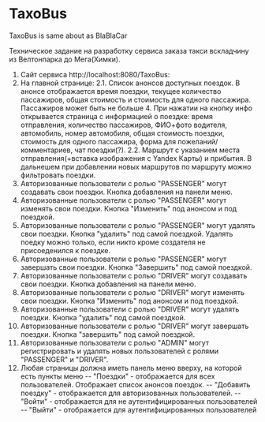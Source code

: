 # TaxoBus
TaxoBus is same about as BlaBlaCar

Техническое задание на разработку сервиса заказа такси вскладчину из Велтонпарка до Мега(Химки).

1. Сайт сервиса http://localhost:8080/TaxoBus:
2. На главной странице:
2.1. Список анонсов доступных поездок. В анонсе отображается время поездки, текущее количество пассажиров, общая стоимость и стоимость для одного пассажира. Пассажиров может быть не больше 4. При нажатии на кнопку инфо открывается страница с информацией о поездке: время отправления, количество пассажиров, ФИО+фото водителя, автомобиль, номер автомобиля, общая стоимость поездки, стоимость для одного пассажира, форма для пожеланий/комментариев, чат поездки(?). 
2.2. Маршрут с указанием места отправления(+вставка изображения с Yandex Карты) и прибытия. В дальнешем при добавлении новых маршрутов по маршруту можно фильтровать поездки.
3. Авторизованные пользователи с ролью "PASSENGER" могут создавать свои поездки. Кнопка добавления на панели меню.
4. Авторизованные пользователи с ролью "PASSENGER" могут изменять свои поездки. Кнопка "Изменить" под анонсом и под поездкой.
5. Авторизованные пользователи с ролью "PASSENGER" могут удалять свои поездки. Кнопка "удалить" под самой поездкой. Удалять поедку можно только, если никто кроме создателя не присоеденился к поездке.
6. Авторизованные пользователи с ролью "PASSENGER" могут завершать свои поездки. Кнопка "Завершить" под самой поездкой.
7. Авторизованные пользователи с ролью "DRIVER" могут создавать свои поездки. Кнопка добавления на панели меню.
8. Авторизованные пользователи с ролью "DRIVER" могут изменять свои поездки. Кнопка "Изменить" под анонсом и под поездкой.
9. Авторизованные пользователи с ролью "DRIVER" могут удалять поездки. Кнопка "удалить" под самой поездкой.
10. Авторизованные пользователи с ролью "DRIVER" могут завершать поездки. Кнопка "завершить" под самой поездкой.
11. Авторизованные пользователи с ролью "ADMIN" могут регистрировать и удалять новых пользователей с ролями "PASSENGER" и "DRIVER".
12. Любая страницы должна иметь панель меню вверху, на которой есть пункты меню
-- "Поездки" - отображается для всех пользователей. Отображает список анонсов поездок.
-- "Добавить поездку" - отображается для авторизованных пользователей.
-- "Войти" - отображается для не аутентифицированных пользователей
-- "Выйти" - отображается для аутентифицированных пользователей

